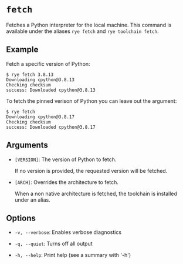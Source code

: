 # `fetch`

Fetches a Python interpreter for the local machine.  This command is
available under the aliases `rye fetch` and `rye toolchain fetch`.

## Example

Fetch a specific version of Python:

```
$ rye fetch 3.8.13
Downloading cpython@3.8.13
Checking checksum
success: Downloaded cpython@3.8.13
```

To fetch the pinned verison of Python you can leave out the argument:

```
$ rye fetch
Downloading cpython@3.8.17
Checking checksum
success: Downloaded cpython@3.8.17
```

## Arguments

* `[VERSION]`: The version of Python to fetch.

    If no version is provided, the requested version will be fetched.

* `[ARCH]`: Overrides the architecture to fetch.

    When a non native architecture is fetched, the toolchain is installed under an alias.
    
## Options

* `-v, --verbose`: Enables verbose diagnostics

* `-q, --quiet`: Turns off all output

* `-h, --help`: Print help (see a summary with '-h')